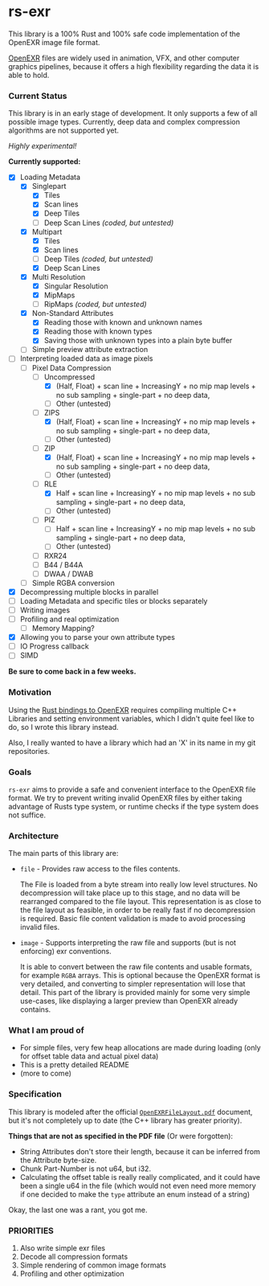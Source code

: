 # rs-exr

This library is a 100% Rust and 100% safe code
implementation of the OpenEXR image file format.

[OpenEXR](http://www.openexr.com/) 
files are widely used in animation, VFX, and 
other computer graphics pipelines, because it offers
a high flexibility regarding the data it is able to hold. 


### Current Status

This library is in an early stage of development. It only supports a few of all possible image types.
Currently, deep data and complex compression algorithms are not supported yet.

_Highly experimental!_

__Currently supported:__

- [x] Loading Metadata
    - [x] Singlepart
        - [x] Tiles
        - [x] Scan lines
        - [x] Deep Tiles
        - [ ] Deep Scan Lines _(coded, but untested)_
    - [x] Multipart
        - [x] Tiles
        - [x] Scan lines
        - [ ] Deep Tiles _(coded, but untested)_
        - [x] Deep Scan Lines
    - [x] Multi Resolution
        - [x] Singular Resolution
        - [x] MipMaps
        - [ ] RipMaps _(coded, but untested)_
    - [x] Non-Standard Attributes
        - [x] Reading those with known and unknown names
        - [x] Reading those with known types
        - [x] Saving those with unknown types into a plain byte buffer
    - [ ] Simple preview attribute extraction
    
- [ ] Interpreting loaded data as image pixels
    - [ ] Pixel Data Compression
        - [ ] Uncompressed
            - [x] (Half, Float) + scan line + IncreasingY + no mip map levels + no sub sampling + single-part + no deep data, 
            - [ ] Other (untested)
        - [ ] ZIPS
            - [x] (Half, Float) + scan line + IncreasingY + no mip map levels + no sub sampling + single-part + no deep data, 
            - [ ] Other (untested)
        - [ ] ZIP
            - [x] (Half, Float) + scan line + IncreasingY + no mip map levels + no sub sampling + single-part + no deep data, 
            - [ ] Other (untested)
        - [ ] RLE
            - [x] Half + scan line + IncreasingY + no mip map levels + no sub sampling + single-part + no deep data, 
            - [ ] Other (untested)
        - [ ] PIZ
            - [ ] Half + scan line + IncreasingY + no mip map levels + no sub sampling + single-part + no deep data, 
            - [ ] Other (untested)
        - [ ] RXR24
        - [ ] B44 / B44A
        - [ ] DWAA / DWAB
    - [ ] Simple RGBA conversion
    
- [x] Decompressing multiple blocks in parallel
- [ ] Loading Metadata and specific tiles or blocks separately
- [ ] Writing images
- [ ] Profiling and real optimization
    - [ ] Memory Mapping?
- [x] Allowing you to parse your own attribute types
- [ ] IO Progress callback
- [ ] SIMD

__Be sure to come back in a few weeks.__

### Motivation

Using the [Rust bindings to OpenEXR](https://github.com/cessen/openexr-rs) 
requires compiling multiple C++ Libraries 
and setting environment variables, 
which I didn't quite feel like to do, 
so I wrote this library instead.

Also, I really wanted to have a library 
which had an 'X' in its name in my git repositories.

### Goals

`rs-exr` aims to provide a safe and convenient 
interface to the OpenEXR file format.
We try to prevent writing invalid OpenEXR files by
either taking advantage of Rusts type system, 
or runtime checks if the type system does not suffice.

### Architecture

The main parts of this library are:

-   `file` - Provides raw access to the files contents.

    The File is loaded from a byte stream into really
    low level structures. No decompression will take place up to this stage,
    and no data will be rearranged compared to the file layout.
    This representation is as close to the file layout as feasible,
    in order to be really fast if no decompression is required.
    Basic file content validation is made to avoid processing invalid files.
    
-   `image` - Supports interpreting the raw file 
    and supports (but is not enforcing) exr conventions.
 
    It is able to convert between the raw file contents
    and usable formats, for example `RGBA` arrays. This is optional
    because the OpenEXR format is very detailed, and converting to
    simpler representation will lose that detail. This part of the 
    library is provided mainly for some very simple use-cases, like
    displaying a larger preview than OpenEXR already contains.

### What I am proud of

-   For simple files, very few heap allocations are made during loading
    (only for offset table data and actual pixel data)
-   This is a pretty detailed README
-   (more to come)

### Specification

This library is modeled after the 
official [`OpenEXRFileLayout.pdf`](http://www.openexr.com/documentation.html)
document, but it's not completely up to date
(the C++ library has greater priority).

__Things that are not as specified in the PDF file__ (Or were forgotten):

-   String Attributes don't store their length,
    because it can be inferred from the Attribute byte-size.
-   Chunk Part-Number is not u64, but i32.
-   Calculating the offset table is really really complicated,
    and it could have been a single u64 in the file
    (which would not even need more memory if one decided to make
    the `type` attribute an enum instead of a string)
    
Okay, the last one was a rant, you got me.

### PRIORITIES
1. Also write simple exr files 
1. Decode all compression formats
1. Simple rendering of common image formats
1. Profiling and other optimization

